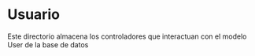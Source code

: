# Usuario

Este directorio almacena los controladores que interactuan con el modelo User de la base de datos
